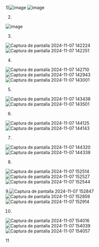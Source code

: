 
1)![image](https://github.com/user-attachments/assets/1a90edee-5e6b-4a16-8801-2e8dcccf1b5b)
![image](https://github.com/user-attachments/assets/f3732137-5894-4653-88eb-a0499f59bede)

2.
![image](https://github.com/user-attachments/assets/e8d4c7d5-c7b7-463a-bde9-2257e5bc6b9c)

3.
  ![Captura de pantalla 2024-11-07 142224](https://github.com/user-attachments/assets/c52aa40d-aa77-496a-b150-47401fe30f2b)
  ![Captura de pantalla 2024-11-07 142251](https://github.com/user-attachments/assets/6aced937-26b4-4faf-a9e2-bb1e47e73df6)

4.

![Captura de pantalla 2024-11-07 142710](https://github.com/user-attachments/assets/ac39a34e-6339-4930-925f-cee3f9087bf6)
![Captura de pantalla 2024-11-07 142943](https://github.com/user-attachments/assets/78b70e4c-3175-4614-be19-b3efed2cac5a)
![Captura de pantalla 2024-11-07 143001](https://github.com/user-attachments/assets/bf936384-e346-4722-a4b2-df7f085f7fab)

5.

![Captura de pantalla 2024-11-07 143438](https://github.com/user-attachments/assets/419aa540-075b-4cc6-808f-01986063d6f6)
![Captura de pantalla 2024-11-07 143501](https://github.com/user-attachments/assets/a26e2044-4c35-4a2c-a70f-a69cfb9d0f81)

6.
![Captura de pantalla 2024-11-07 144125](https://github.com/user-attachments/assets/1de6f848-857a-4cd8-92e9-b00214940ecd)
![Captura de pantalla 2024-11-07 144143](https://github.com/user-attachments/assets/834f5a1c-98aa-4727-bdea-f412391740b5)

7.
![Captura de pantalla 2024-11-07 144320](https://github.com/user-attachments/assets/6b99f969-863f-4b1b-bf07-ae5685a11d48)
![Captura de pantalla 2024-11-07 144338](https://github.com/user-attachments/assets/ed86075d-f1ef-4692-bfe4-e641dd71662a)

8.
![Captura de pantalla 2024-11-07 152514](https://github.com/user-attachments/assets/8fb4ffb7-c919-4458-bb9e-cec3990ca2e0)
![Captura de pantalla 2024-11-07 152527](https://github.com/user-attachments/assets/8bbc0a8a-f565-4624-b8e1-8230b5a277d0)
![Captura de pantalla 2024-11-07 152544](https://github.com/user-attachments/assets/db047283-c4ff-4c1d-9723-2f99b849d40f)
  

9.![Captura de pantalla 2024-11-07 152847](https://github.com/user-attachments/assets/db3dc5d1-bdf5-4c10-ab91-95f52388abc4)
![Captura de pantalla 2024-11-07 152859](https://github.com/user-attachments/assets/fa10c1d7-0fd7-4988-afd7-8751382ab563)
![Captura de pantalla 2024-11-07 152914](https://github.com/user-attachments/assets/104fdcbf-db78-402d-bfa3-2802267e0300)

10.

![Captura de pantalla 2024-11-07 154016](https://github.com/user-attachments/assets/07adfe61-9603-4a2f-8e4c-32abc5eaab1e)
![Captura de pantalla 2024-11-07 154039](https://github.com/user-attachments/assets/c93569bb-c867-42e7-b269-c6c530426982)
![Captura de pantalla 2024-11-07 154057](https://github.com/user-attachments/assets/a09a0f20-a8e6-40b6-88e0-756b2364657e)

11
















